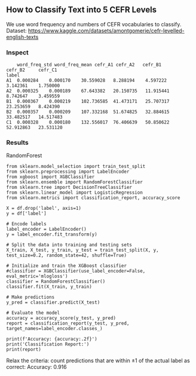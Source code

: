 ## How to Classify Text into 5 CEFR Levels
We use word frequency and numbers of CEFR vocabularies to classify.
Dataset: https://www.kaggle.com/datasets/amontgomerie/cefr-levelled-english-texts

### Inspect
```
	word_freq_std word_freq_mean cefr_A1 cefr_A2   cefr_B1      cefr_B2     cefr_C1
label							
A1	0.000284	0.000170	30.559028	8.288194	4.597222	3.142361	1.750000
A2	0.000325	0.000189	67.643382	20.150735	11.915441	8.742647	3.459559
B1	0.000367	0.000219	102.736585	41.473171	25.707317	23.253659	8.424390
B2	0.000357	0.000209	107.332168	51.674825	32.884615	33.482517	14.517483
C1	0.000328	0.000180	132.556017	76.406639	50.850622	52.912863	23.531120
```

### Results
RandomForest
```
from sklearn.model_selection import train_test_split
from sklearn.preprocessing import LabelEncoder
from xgboost import XGBClassifier
from sklearn.ensemble import RandomForestClassifier
from sklearn.tree import DecisionTreeClassifier
from sklearn.linear_model import LogisticRegression
from sklearn.metrics import classification_report, accuracy_score

X = df.drop('label', axis=1)
y = df['label']

# Encode labels
label_encoder = LabelEncoder()
y = label_encoder.fit_transform(y)

# Split the data into training and testing sets
X_train, X_test, y_train, y_test = train_test_split(X, y, test_size=0.2, random_state=42, shuffle=True)

# Initialize and train the XGBoost classifier
#classifier = XGBClassifier(use_label_encoder=False, eval_metric='mlogloss')
classifier = RandomForestClassifier()
classifier.fit(X_train, y_train)

# Make predictions
y_pred = classifier.predict(X_test)

# Evaluate the model
accuracy = accuracy_score(y_test, y_pred)
report = classification_report(y_test, y_pred, target_names=label_encoder.classes_)

print(f'Accuracy: {accuracy:.2f}')
print('Classification Report:')
print(report)
```

Relax the criteria: count predictions that are within ±1 of the actual label as correct:
Accuracy: 0.916